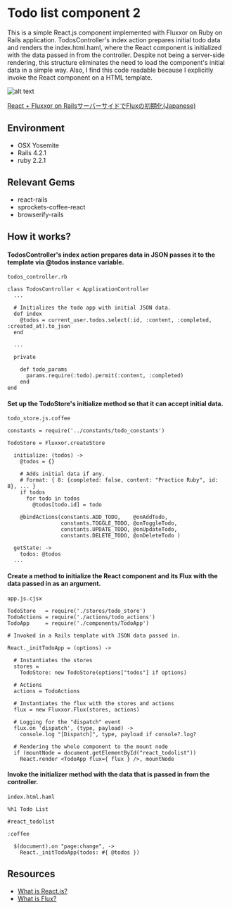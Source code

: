 Todo list component 2
=====================

This is a simple React.js component implemented with Fluxxor on Ruby on Rails application. TodosController's index action prepares initial todo data and renders the index.html.haml, where the React component is initialized with the data passed in from the controller. Despite not being a server-side rendering, this structure eliminates the need to load the component's initial data in a simple way. Also, I find this code readable because I explicitly invoke the React component on a HTML template.

![alt text](https://github.com/mnishiguchi/todolist2_react_fluxxor_rails/blob/master/screenshot.jpg)

[React + Fluxxor on RailsサーバーサイドでFluxの初期化(Japanese)](http://qiita.com/mnishiguchi/items/594178849da209b9c9fd)

## Environment
- OSX Yosemite
- Rails 4.2.1
- ruby 2.2.1

## Relevant Gems
- react-rails
- sprockets-coffee-react
- browserify-rails

## How it works?
#### TodosController's index action prepares data in JSON passes it to the template via @todos instance variable.
`todos_controller.rb`

```
class TodosController < ApplicationController
  ...

  # Initializes the todo app with initial JSON data.
  def index
    @todos = current_user.todos.select(:id, :content, :completed, :created_at).to_json
  end

  ...

  private

    def todo_params
      params.require(:todo).permit(:content, :completed)
    end
end
```

#### Set up the TodoStore's initialize method so that it can accept initial data.
`todo_store.js.coffee`

```
constants = require('../constants/todo_constants')

TodoStore = Fluxxor.createStore

  initialize: (todos) ->
    @todos = {}

    # Adds initial data if any.
    # Format: { 8: {completed: false, content: "Practice Ruby", id: 8}, ... }
    if todos
      for todo in todos
        @todos[todo.id] = todo

    @bindActions(constants.ADD_TODO,    @onAddTodo,
                 constants.TOGGLE_TODO, @onToggleTodo,
                 constants.UPDATE_TODO, @onUpdateTodo,
                 constants.DELETE_TODO, @onDeleteTodo )

  getState: ->
    todos: @todos
  ...
```
#### Create a method to initialize the React component and its Flux with the data passed in as an argument.
`app.js.cjsx`

```
TodoStore   = require('./stores/todo_store')
TodoActions = require('./actions/todo_actions')
TodoApp     = require('./components/TodoApp')

# Invoked in a Rails template with JSON data passed in.

React._initTodoApp = (options) ->

  # Instantiates the stores
  stores =
    TodoStore: new TodoStore(options["todos"] if options)

  # Actions
  actions = TodoActions

  # Instantiates the flux with the stores and actions
  flux = new Fluxxor.Flux(stores, actions)

  # Logging for the "dispatch" event
  flux.on 'dispatch', (type, payload) ->
    console.log "[Dispatch]", type, payload if console?.log?

  # Rendering the whole component to the mount node
  if (mountNode = document.getElementById("react_todolist"))
    React.render <TodoApp flux={ flux } />, mountNode
```
#### Invoke the initializer method with the data that is passed in from the controller.
`index.html.haml`

```
%h1 Todo List

#react_todolist

:coffee

  $(document).on "page:change", ->
    React._initTodoApp(todos: #{ @todos })
```


## Resources
- [What is React.js?](https://facebook.github.io/react/)
- [What is Flux?](http://fluxxor.com/what-is-flux.html)
